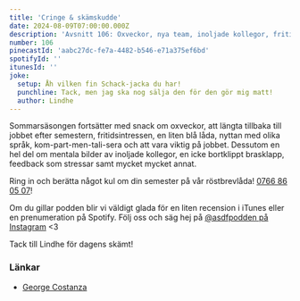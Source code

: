 ```yaml
---
title: 'Cringe & skämskudde'
date: 2024-08-09T07:00:00.000Z
description: 'Avsnitt 106: Oxveckor, nya team, inoljade kollegor, fritidsintressen och mycket annat.'
number: 106
pinecastId: 'aabc27dc-fe7a-4482-b546-e71a375ef6bd'
spotifyId: ''
itunesId: ''
joke:
  setup: Åh vilken fin Schack-jacka du har!
  punchline: Tack, men jag ska nog sälja den för den gör mig matt!
  author: Lindhe
---
```


Sommarsäsongen fortsätter med snack om oxveckor, att längta tillbaka till jobbet efter semestern, fritidsintressen, en liten blå låda, nyttan med olika språk, kom-part-men-tali-sera och att vara viktig på jobbet. Dessutom en hel del om mentala bilder av inoljade kollegor, en icke bortklippt brasklapp, feedback som stressar samt mycket mycket annat.

Ring in och berätta något kul om din semester på vår röstbrevlåda! [0766 86 05 07](tel:+46766860507)!

Om du gillar podden blir vi väldigt glada för en liten recension i iTunes eller en prenumeration på Spotify. Följ oss och säg hej på [@asdfpodden på Instagram](https://www.instagram.com/asdfpodden/) &lt;3

Tack till Lindhe för dagens skämt!

### Länkar

- [George Costanza](https://www.google.com/search?q=george+costanza+couch&sca_esv=4870389251c040e3&udm=2&biw=1492&bih=835&sxsrf=ADLYWILBwP8gqKL4u9EvIGXCkN1jX2yBRw:1722545594899&ei=uvWrZqLGNvuOwPAPoICe0Qk&ved=0ahUKEwiii6yy1tSHAxV7BxAIHSCAJ5oQ4dUDCBE&uact=5&oq=george+costanza+couch&gs_lp=Egxnd3Mtd2l6LXNlcnAiFWdlb3JnZSBjb3N0YW56YSBjb3VjaDIHEAAYgAQYEzIHEAAYgAQYEzIHEAAYgAQYEzIHEAAYgAQYEzIHEAAYgAQYEzIHEAAYgAQYEzIHEAAYgAQYEzIHEAAYgAQYEzIHEAAYgAQYEzIHEAAYgAQYE0ipCFCfBFjxBnACeACQAQCYATygAZwCqgEBNbgBA8gBAPgBAZgCB6ACqgKYAwCIBgGSBwE3oAfYHA&sclient=gws-wiz-serp)
